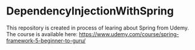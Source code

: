 # DependencyInjectionWithSpring


This repository is created in process of learing about Spring from Udemy.
The course is available here: https://www.udemy.com/course/spring-framework-5-beginner-to-guru/
